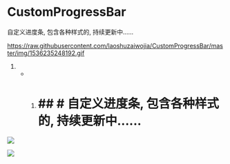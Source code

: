 # CustomProgressBar
自定义进度条, 包含各种样式的, 持续更新中......




https://raw.githubusercontent.com/laoshuzaiwojia/CustomProgressBar/master/img/1536235248192.gif




1. * 1. # ## # 自定义进度条, 包含各种样式的, 持续更新中...... # 

![](https://raw.githubusercontent.com/laoshuzaiwojia/CustomProgressBar/master/img/1536235248192.gif)

![](https://raw.githubusercontent.com/laoshuzaiwojia/CustomProgressBar/master/img/1536234112490.gif)

